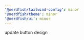 ```yaml
---
'@nerdfish/tailwind-config': minor
'@nerdfish/theme': minor
'@nerdfish/ui': minor
---
```


update button design
